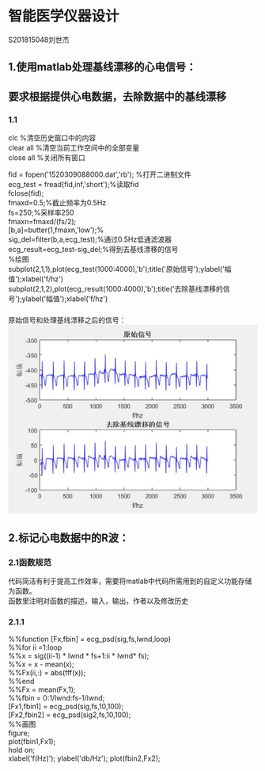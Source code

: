 # 智能医学仪器设计
   S201815048刘世杰
## 1.使用matlab处理基线漂移的心电信号：
要求根据提供心电数据，去除数据中的基线漂移
------
### 1.1

clc       %清空历史窗口中的内容<br>
clear all     %清空当前工作空间中的全部变量<br>
close all     %关闭所有窗口<br>
 

 fid = fopen('1520309088000.dat','rb');  %打开二进制文件<br>
 ecg_test = fread(fid,inf,'short');%读取fid<br>
 fclose(fid);<br>
 fmaxd=0.5;%截止频率为0.5Hz<br>
 fs=250;%采样率250<br>
 fmaxn=fmaxd/(fs/2);<br>
 [b,a]=butter(1,fmaxn,'low');%<br>
 sig_del=filter(b,a,ecg_test);%通过0.5Hz低通滤波器<br>
 ecg_result=ecg_test-sig_del;%得到去基线漂移的信号<br>
 %绘图<br>
 subplot(2,1,1),plot(ecg_test(1000:4000),'b');title('原始信号');ylabel('幅值');xlabel('f/hz')<br>
 subplot(2,1,2),plot(ecg_result(1000:4000),'b');title('去除基线漂移的信号');ylabel('幅值');xlabel('f/hz')<br>
 ###
 
 原始信号和处理基线漂移之后的信号：<br>
 ![image](https://github.com/guangyubin/SmartHealth/blob/master/2018/students/S201815048/signal%20figure/signal%20compare.jpg)

 ## 2.标记心电数据中的R波：
 ### 2.1函数规范
  代码简洁有利于提高工作效率，需要将matlab中代码所需用到的自定义功能存储为函数。<br>
  函数里注明对函数的描述，输入，输出，作者以及修改历史
 ### 2.1.1
 %%function [Fx,fbin] = ecg_psd(sig,fs,lwnd,loop)<br>
 %%for ii =1:loop<br>
   %%x = sig((ii-1) * lwnd * fs+1:ii * lwnd* fs);<br>
   %%x = x - mean(x);<br>
   %%Fx(ii,:) = abs(fff(x));<br>
 %%end<br>
 %%Fx = mean(Fx,1);<br>
 %%fbin = 0:1/lwnd:fs-1/lwnd;<br>
 [Fx1,fbin1] = ecg_psd(sig,fs,10,100);<br>
[Fx2,fbin2] = ecg_psd(sig2,fs,10,100);<br>
%%画图<br>
figure;<br>
plot(fbin1,Fx1);<br>
hold on;<br>
xlabel('f(Hz)');
ylabel('db/Hz');
plot(fbin2,Fx2);
